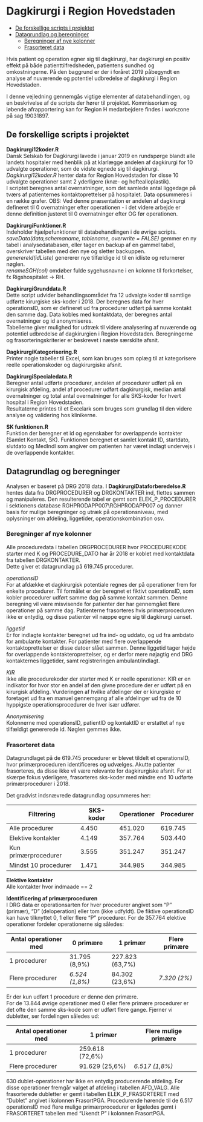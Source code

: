 Dagkirurgi i Region Hovedstaden
================

  - [De forskellige scripts i
    projektet](#de-forskellige-scripts-i-projektet)
  - [Datagrundlag og beregninger](#datagrundlag-og-beregninger)
      - [Beregninger af nye kolonner](#beregninger-af-nye-kolonner)
      - [Frasorteret data](#frasorteret-data)

Hvis patient og operation egner sig til dagkirurgi, har dagkirurgi en
positiv effekt på både patienttilfredsheden, patientens sundhed og
omkostningerne. På den baggrund er der i foråret 2019 påbegyndt en
analyse af nuværende og potentiel udbredelse af dagkirurgi i Region
Hovedstaden.

I denne vejledning gennemgås vigtige elementer af databehandlingen, og
en beskrivelse af de scripts der hører til projektet. Kommissorium og
løbende afrapportering kan for Region H medarbejdere findes i workzone
på sag 19031897.

## De forskellige scripts i projektet

**Dagkirurgi12koder.R**  
Dansk Selskab for Dagkirurgi lavede i januar 2019 en rundspørge blandt
alle landets hospitaler med henblik på at klarlægge andelen af
dagkirurgi for 10 udvalgte operationer, som de vidste egnede sig til
dagkirurgi. *Dagkirurgi12koder.R* henter data for Region Hovedstaden for
disse 10 udvalgte operationer samt 2 yderligere (knæ- og
hoftealloplastik).  
I scriptet beregnes antal overnatninger, som det samlede antal liggedage
på tværs af patienternes kontaktoprettelser på hospitalet. Data
opsummeres i en række grafer. OBS: Ved denne præsentation er andelen af
dagkirurgi defineret til 0 overnatninger efter operationen - i det
videre arbejde er denne definition justeret til 0 overnatninger efter OG
før operationen.

**DagkirurgiFunktioner.R**  
Indeholder hjælpefunktioner til databehandlingen i de øvrige scripts.  
*saveData(data,schemaname, tablename, overwrite = FALSE)* gemmer en ny
tabel i analysedatabasen, eller tager en backup af en gammel tabel,
overskriver tabellen med den nye og sletter backuppen.  
*generereId(idListe)* genererer nye tilfældige id til en idliste og
returnerer nøglen.  
*renameSGH(col)* omdøber fulde sygehusnavne i en kolonne til
forkortelser, fx Rigshospitalet -\> RH.

**DagkirurgiGrunddata.R**  
Dette script udvider behandlingsområdet fra 12 udvalgte koder til
samtlige udførte kirurgiske sks-koder i 2018. Der beregnes data for hver
operationsID, som er defineret ud fra procedurer udført på samme kontakt
den samme dag. Data kobles med kontaktdata, der beregnes antal
overnatninger og id anonymiseres.  
Tabellerne giver mulighed for udtræk til videre analysering af nuværende
og potentiel udbredelse af dagkirurgien i Region Hovedstaden.
Beregningerne og frasorteringskriterier er beskrevet i næste særskilte
afsnit.

**DagkirurgiKategorisering.R**  
Printer nogle tabeller til Excel, som kan bruges som oplæg til at
kategorisere reelle operationskoder og dagkirurgiske afsnit.

**DagkirurgiSpecialedata.R**  
Beregner antal udførte procedurer, andelen af procedurer udført på en
kirurgisk afdeling, andel af procedurer udført dagkirurgisk, median
antal overnatninger og total antal overnatninger for alle SKS-koder for
hvert hospital i Region Hovedstaden.  
Resultaterne printes til et Excelark som bruges som grundlag til den
videre analyse og validering hos klinikerne.

**SK funktionen.R**  
Funktion der beregner et id og egenskaber for overlappende kontakter
(Samlet Kontakt, SK). Funktionen beregnet et samlet kontakt ID,
startdato, slutdato og MedIndl som angiver om patienten har været
indlagt undervejs i de overlappende kontakter.

## Datagrundlag og beregninger

Analysen er baseret på DRG 2018 data. I **DagkirurgiDataforberedelse.R**
hentes data fra DRGPROCEDURER og DRGKONTAKTER ind, flettes sammen og
manipuleres. Den resulterende tabel er gemt som ELEK\_P\_PROCEDURER i
sektionens database RGHPRODAPP007\\RGHPRODAPP007 og danner basis for
mulige beregninger og utræk på operationsniveau, med oplysninger om
afdeling, liggetider, operationskombination osv.

### Beregninger af nye kolonner

Alle proceduredata i tabellen DRGPROCEDURER hvor PROCEDUREKODE starter
med K og PROCEDURE\_DATO har år 2018 er koblet med kontaktdata fra
tabellen DRGKONTAKTER.  
Dette giver et datagrundlag på 619.745 procedurer.

*operationsID*  
For at afdække et dagkirurgisk potentiale regnes der på operationer frem
for enkelte procedurer. Til formålet er der beregnet et fiktivt
operationsID, som kobler procedurer udført samme dag på samme kontakt
sammen. Denne beregning vil være misvisende for patienter der har
gennemgået flere operationer på samme dag. Patienterne frasorteres hvis
primærproceduren ikke er entydig, og disse patienter vil næppe egne sig
til dagkirurgi uanset.

*liggetid*  
Er for indlagte kontakter beregnet ud fra ind- og uddato, og ud fra
ambdato for ambulante kontakter. For patienter med flere overlappende
kontaktoprettelser er disse datoer slået sammen. Denne liggetid tager
højde for overlappende kontakteroprettelser, og er derfor mere nøjagtig
end DRG kontakternes liggetider, samt registreringen ambulant/indlagt.

*KIR*  
Ikke alle procedurekoder der starter med K er reelle operationer. KIR er
en indikator for hvor stor en andel af den givne procedure der er udført
på en kirurgisk afdeling. Vurderingen af hvilke afdelinger der er
kirurgiske er foretaget ud fra en manuel gennemgang af alle afdelinger
ud fra de 10 hyppigste operationsprocedurer de hver især udfører.

*Anonymisering*  
Kolonnerne med operationsID, patientID og kontaktID er erstattet af nye
tilfældigt genererede id. Nøglen gemmes ikke.

### Frasorteret data

Datagrundlaget på de 619.745 procedurer er blevet tildelt et
operationsID, hvor primærproceduren identificeres og udvælges. Akutte
patienter frasorteres, da disse ikke vil være relevante for
dagkirurgiske afsnit. For at skærpe fokus yderligere, frasorteres
sks-koder med mindre end 10 udførte primærprocedurer i 2018.

Det gradvist indsnævrede datagrundlag opsummeres her:

| Filtrering           | SKS-koder | Operationer | Procedurer |
| -------------------- | --------- | ----------- | ---------- |
| Alle procedurer      | 4.450     | 451.020     | 619.745    |
| Elektive kontakter   | 4.149     | 357.764     | 503.440    |
| Kun primærprocedurer | 3.555     | 351.247     | 351.247    |
| Mindst 10 procedurer | 1.471     | 344.985     | 344.985    |

**Elektive kontakter**  
Alle kontakter hvor indmaade == 2

**Identificering af primærproceduren**  
I DRG data er operationsarten for hver procedurer angivet som “P”
(primær), “D” (deloperation) eller tom (ikke udfyldt). De fiktive
operationsID kan have tilknyttet 0, 1 eller flere “P” procedurer. For de
357.764 elektive operationer fordeler operationerne sig
således:

| Antal operationer med | 0 primære      | 1 primær        | Flere primære |
| --------------------- | -------------- | --------------- | ------------- |
| 1 procedurer          | 31.795 (8,9%)  | 227.823 (63,7%) |               |
| Flere procedurer      | *6.524 (1,8%)* | 84.302 (23,6%)  | *7.320 (2%)*  |

Er der kun udført 1 procedure er denne den primære.  
For de 13.844 øvrige operationer med 0 eller flere primære procedurer er
det ofte den samme sks-kode som er udført flere gange. Fjerner vi
dubletter, ser fordelingen således ud:

| Antal operationer med | 1 primær        | Flere mulige primære |
| --------------------- | --------------- | -------------------- |
| 1 procedurer          | 259.618 (72,6%) |                      |
| Flere procedurer      | 91.629 (25,6%)  | *6.517 (1,8%)*       |

630 dublet-operationer har ikke en entydig producerende afdeling. For
disse operationer fremgår valget af afdeling i tabellen AFD\_VALG. Alle
frasorterede dubletter er gemt i tabellen ELEK\_P\_FRASORTERET med
“Dublet” angivet i kolonnen FrasortPGA. Procedurende hørende til de
6.517 operationsID med flere mulige primærprocedurer er ligeledes gemt i
FRASORTERET tabellen med “Ukendt P” i kolonnen FrasortPGA.

